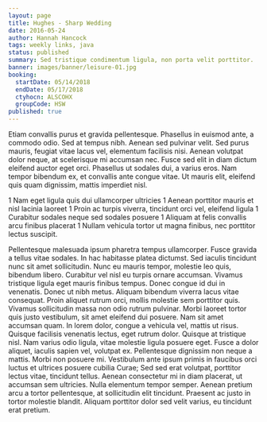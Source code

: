 ```yaml
---
layout: page
title: Hughes - Sharp Wedding
date: 2016-05-24
author: Hannah Hancock
tags: weekly links, java
status: published
summary: Sed tristique condimentum ligula, non porta velit porttitor.
banner: images/banner/leisure-01.jpg
booking:
  startDate: 05/14/2018
  endDate: 05/17/2018
  ctyhocn: ALSCOHX
  groupCode: HSW
published: true
---
```

Etiam convallis purus et gravida pellentesque. Phasellus in euismod ante, a commodo odio. Sed at tempus nibh. Aenean sed pulvinar velit. Sed purus mauris, feugiat vitae lacus vel, elementum facilisis nisi. Aenean volutpat dolor neque, at scelerisque mi accumsan nec. Fusce sed elit in diam dictum eleifend auctor eget orci. Phasellus ut sodales dui, a varius eros. Nam tempor bibendum ex, et convallis ante congue vitae. Ut mauris elit, eleifend quis quam dignissim, mattis imperdiet nisl.

1 Nam eget ligula quis dui ullamcorper ultricies
1 Aenean porttitor mauris et nisl lacinia laoreet
1 Proin ac turpis viverra, tincidunt orci vel, eleifend ligula
1 Curabitur sodales neque sed sodales posuere
1 Aliquam at felis convallis arcu finibus placerat
1 Nullam vehicula tortor ut magna finibus, nec porttitor lectus suscipit.

Pellentesque malesuada ipsum pharetra tempus ullamcorper. Fusce gravida a tellus vitae sodales. In hac habitasse platea dictumst. Sed iaculis tincidunt nunc sit amet sollicitudin. Nunc eu mauris tempor, molestie leo quis, bibendum libero. Curabitur vel nisl eu turpis ornare accumsan. Vivamus tristique ligula eget mauris finibus tempus. Donec congue id dui in venenatis. Donec ut nibh metus. Aliquam bibendum viverra lacus vitae consequat. Proin aliquet rutrum orci, mollis molestie sem porttitor quis. Vivamus sollicitudin massa non odio rutrum pulvinar. Morbi laoreet tortor quis justo vestibulum, sit amet eleifend dui posuere. Nam sit amet accumsan quam. In lorem dolor, congue a vehicula vel, mattis ut risus.
Quisque facilisis venenatis lectus, eget rutrum dolor. Quisque at tristique nisl. Nam varius odio ligula, vitae molestie ligula posuere eget. Fusce a dolor aliquet, iaculis sapien vel, volutpat ex. Pellentesque dignissim non neque a mattis. Morbi non posuere mi. Vestibulum ante ipsum primis in faucibus orci luctus et ultrices posuere cubilia Curae; Sed sed erat volutpat, porttitor lectus vitae, tincidunt tellus. Aenean consectetur mi in diam placerat, ut accumsan sem ultricies. Nulla elementum tempor semper. Aenean pretium arcu a tortor pellentesque, at sollicitudin elit tincidunt. Praesent ac justo in tortor molestie blandit. Aliquam porttitor dolor sed velit varius, eu tincidunt erat pretium.
